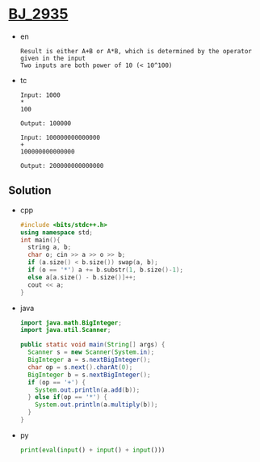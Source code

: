 # [BJ_2935](https://acmicpc.net/problem/2935)

* en

  ```en
  Result is either A+B or A*B, which is determined by the operator given in the input
  Two inputs are both power of 10 (< 10^100)
  ```

* tc

  ```tc
  Input: 1000
  *
  100

  Output: 100000

  Input: 100000000000000
  +
  100000000000000

  Output: 200000000000000
  ```

## Solution

* cpp

  ```cpp
  #include <bits/stdc++.h>
  using namespace std;
  int main(){
    string a, b;
    char o; cin >> a >> o >> b;
    if (a.size() < b.size()) swap(a, b);
    if (o == '*') a += b.substr(1, b.size()-1);
    else a[a.size() - b.size()]++;
    cout << a;
  }
  ```

* java

  ```java
  import java.math.BigInteger;
  import java.util.Scanner;

  public static void main(String[] args) {
    Scanner s = new Scanner(System.in);
    BigInteger a = s.nextBigInteger();
    char op = s.next().charAt(0);
    BigInteger b = s.nextBigInteger();
    if (op == '+') {
      System.out.println(a.add(b));
    } else if(op == '*') {
      System.out.println(a.multiply(b));
    }
  }
  ```

* py

  ```py
  print(eval(input() + input() + input()))
  ```
